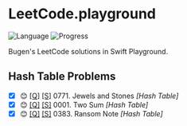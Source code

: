 # LeetCode.playground
![Language](https://img.shields.io/badge/Language-Swift%205.2-orange.svg)
![Progress](https://img.shields.io/badge/Progress-42%20%2F%201322%20=%203.18%25-orange.svg)

Bugen's LeetCode solutions in Swift Playground.
## Hash Table Problems
- [X] 😊 [[Q]](https://leetcode.com/problems/jewels-and-stones/) [[S]](<./LeetCode.playground/Pages/771-Jewels%20and%20Stones%20.xcplaygroundpage/Contents.swift>) 0771. Jewels and Stones *[Hash Table]*
- [X] 😊 [[Q]](https://leetcode.com/problems/two-sum/) [[S]](<./LeetCode.playground/Pages/1-Two%20Sum.xcplaygroundpage/Contents.swift>) 0001. Two Sum *[Hash Table]*
- [X] 😊 [[Q]](https://leetcode.com/problems/ransom-note/) [[S]](<./LeetCode.playground/Pages/383-Ransom%20Note.xcplaygroundpage/Contents.swift>) 0383. Ransom Note *[Hash Table]*
